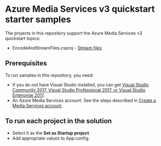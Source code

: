 # Azure Media Services v3 quickstart starter samples

The projects in this repository support the Azure Media Services v3 quickstart topics:

* EncodeAndStreamFiles.csproj - [Stream files](https://docs.microsoft.com/azure/media-services/latest/stream-files-dotnet-quickstart)

## Prerequisites

To run samples in this repository, you need:

* If you do not have Visual Studio installed, you can get [Visual Studio Community 2017, Visual Studio Professional 2017, or Visual Studio Enterprise 2017](https://www.visualstudio.com/downloads/).
* An Azure Media Services account. See the steps described in [Create a Media Services account](https://docs.microsoft.com/azure/media-services/latest/create-account-cli-quickstart).

## To run each project in the solution

* Select it as the **Set as Startup project**.
* Add appropriate values to App.config.
